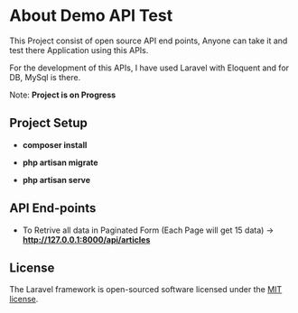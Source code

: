 



# About Demo API Test

This Project consist of open source API end points, Anyone can take it and test there Application using this APIs.

For the development of this APIs, I have used Laravel with Eloquent and for DB, MySql is there.

Note: **Project is on Progress**

## Project Setup

- **composer install**

- **php artisan migrate**

- **php artisan serve**

## API End-points

- To Retrive all data in Paginated Form (Each Page will get 15 data) -> **http://127.0.0.1:8000/api/articles**




## License

The Laravel framework is open-sourced software licensed under the [MIT license](https://opensource.org/licenses/MIT).
